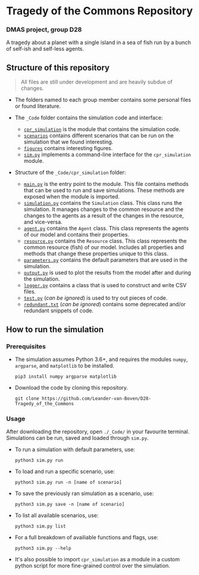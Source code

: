# Tragedy of the Commons Repository
### DMAS project, group D28

A tragedy about a planet with a single island in a sea of fish run by a bunch of self-ish and self-less agents.

## Structure of this repository
> All files are still under development and are heavily subdue of changes.

* The folders named to each group member contains some personal files or found literature.

* The `_Code` folder contains the simulation code and interface:
  - [`cpr_simulation`](https://github.com/Leander-van-Boven/D28-Tragedy_of_the_Commons/tree/master/_Code/cpr_simulation) is the module that contains the simulation code. 
  - [`scenarios`](https://github.com/Leander-van-Boven/D28-Tragedy_of_the_Commons/tree/master/_Code/scenarios) contains different scenarios that can be run on the simulation that we found interesting. 
  - [`figures`](https://github.com/Leander-van-Boven/D28-Tragedy_of_the_Commons/tree/master/_Code/figures) contains interesting figures.
  - [`sim.py`](https://github.com/Leander-van-Boven/D28-Tragedy_of_the_Commons/blob/master/_Code/sim.py) implements a command-line interface for the `cpr_simulation` module.

* Structure of the `_Code/cpr_simulation` folder:
  - [`main.py`](https://github.com/Leander-van-Boven/D28-Tragedy_of_the_Commons/blob/master/_Code/cpr_simulation/main.py) is the entry point to the module. This file contains methods that can be used to run and save simulations. These methods are exposed when the module is imported.
  - [`simulation.py`](https://github.com/Leander-van-Boven/D28-Tragedy_of_the_Commons/blob/master/_Code/cpr_simulation/simulation.py) contains the `Simulation` class. This class runs the simulation. It manages changes to the common resource and the changes to the agents as a result of the changes in the resource, and vice-versa.
  - [`agent.py`](https://github.com/Leander-van-Boven/D28-Tragedy_of_the_Commons/blob/master/_Code/cpr_simulation/agent.py) contains the `Agent` class. This class represents the agents of our model and contains their properties. 
  - [`resource.py`](https://github.com/Leander-van-Boven/D28-Tragedy_of_the_Commons/blob/master/_Code/cpr_simulation/resource.py) contains the `Resource` class. This class represents the common resource (fish) of our model. Includes all properties and methods that change these properties unique to this class.
  - [`parameters.py`](https://github.com/Leander-van-Boven/D28-Tragedy_of_the_Commons/blob/master/_Code/cpr_simulation/parameters.py) contains the default parameters that are used in the simulation.
  - [`output.py`](https://github.com/Leander-van-Boven/D28-Tragedy_of_the_Commons/blob/master/_Code/cpr_simulation/output.py) is used to plot the results from the model after and during the simulation.
  - [`logger.py`](https://github.com/Leander-van-Boven/D28-Tragedy_of_the_Commons/blob/master/_Code/cpr_simulation/logger.py) contains a class that is used to construct and write CSV files.
  - [`test.py`](https://github.com/Leander-van-Boven/D28-Tragedy_of_the_Commons/blob/master/_Code/cpr_simulation/test.py) (_can be ignored_) is used to try out pieces of code.
  - [`redundant.txt`](https://github.com/Leander-van-Boven/D28-Tragedy_of_the_Commons/blob/master/_Code/cpr_simulation/redundant.txt) (_can be ignored_) contains some deprecated and/or redundant snippets of code.



## How to run the simulation
### Prerequisites
* The simulation assumes Python 3.6+, and requires the modules `numpy`, `argparse`, and `matplotlib` to be installed.
  
  ```
  pip3 install numpy argparse matplotlib
  ``` 
* Download the code by cloning this repository.
  
  ```
  git clone https://github.com/Leander-van-Boven/D28-Tragedy_of_the_Commons
  ```
### Usage
After downloading the repository, open `./_Code/` in your favourite terminal. Simulations can be run, saved and loaded through `sim.py`. 

* To run a simulation with default parameters, use: 
  ```
  python3 sim.py run
  ```

* To load and run a specific scenario, use:
  ```
  python3 sim.py run -n [name of scenario]
  ```

* To save the previously ran simulation as a scenario, use:
  ```
  python3 sim.py save -n [name of scenario]
  ```

* To list all available scenarios, use:
  ```
  python3 sim.py list
  ```

* For a full breakdown of availiable functions and flags, use:
  ```
  python3 sim.py --help
  ```

* It's also possible to import `cpr_simulation` as a module in a custom python script for more fine-grained control over the simulation.